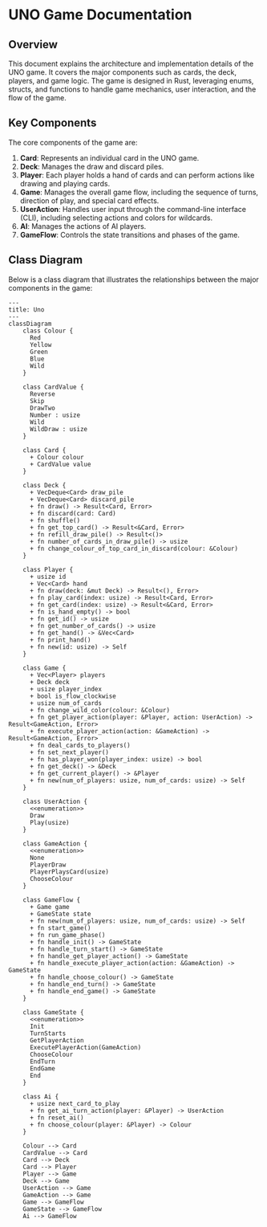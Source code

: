 # UNO Game Documentation

## Overview

This document explains the architecture and implementation details of the UNO game. It covers the major components such as cards, the deck, players, and game logic. The game is designed in Rust, leveraging enums, structs, and functions to handle game mechanics, user interaction, and the flow of the game.

## Key Components

The core components of the game are:

1. **Card**: Represents an individual card in the UNO game.
2. **Deck**: Manages the draw and discard piles.
3. **Player**: Each player holds a hand of cards and can perform actions like drawing and playing cards.
4. **Game**: Manages the overall game flow, including the sequence of turns, direction of play, and special card effects.
5. **UserAction**: Handles user input through the command-line interface (CLI), including selecting actions and colors for wildcards.
6. **AI**: Manages the actions of AI players.
7. **GameFlow**: Controls the state transitions and phases of the game.

## Class Diagram

Below is a class diagram that illustrates the relationships between the major components in the game:

```mermaid
---
title: Uno
---
classDiagram
    class Colour {
      Red
      Yellow
      Green
      Blue
      Wild
    }

    class CardValue {
      Reverse
      Skip
      DrawTwo
      Number : usize
      Wild
      WildDraw : usize
    }

    class Card {
      + Colour colour
      + CardValue value
    }

    class Deck {
      + VecDeque<Card> draw_pile
      + VecDeque<Card> discard_pile
      + fn draw() -> Result<Card, Error>
      + fn discard(card: Card)
      + fn shuffle()
      + fn get_top_card() -> Result<&Card, Error>
      + fn refill_draw_pile() -> Result<()>
      + fn number_of_cards_in_draw_pile() -> usize
      + fn change_colour_of_top_card_in_discard(colour: &Colour)
    }

    class Player {
      + usize id
      + Vec<Card> hand
      + fn draw(deck: &mut Deck) -> Result<(), Error>
      + fn play_card(index: usize) -> Result<Card, Error>
      + fn get_card(index: usize) -> Result<&Card, Error>
      + fn is_hand_empty() -> bool
      + fn get_id() -> usize
      + fn get_number_of_cards() -> usize
      + fn get_hand() -> &Vec<Card>
      + fn print_hand()
      + fn new(id: usize) -> Self
    }

    class Game {
      + Vec<Player> players
      + Deck deck
      + usize player_index
      + bool is_flow_clockwise
      + usize num_of_cards
      + fn change_wild_color(colour: &Colour)
      + fn get_player_action(player: &Player, action: UserAction) -> Result<GameAction, Error>
      + fn execute_player_action(action: &GameAction) -> Result<GameAction, Error>
      + fn deal_cards_to_players()
      + fn set_next_player()
      + fn has_player_won(player_index: usize) -> bool
      + fn get_deck() -> &Deck
      + fn get_current_player() -> &Player
      + fn new(num_of_players: usize, num_of_cards: usize) -> Self
    }

    class UserAction {
      <<enumeration>>
      Draw
      Play(usize)
    }

    class GameAction {
      <<enumeration>>
      None
      PlayerDraw
      PlayerPlaysCard(usize)
      ChooseColour
    }

    class GameFlow {
      + Game game
      + GameState state
      + fn new(num_of_players: usize, num_of_cards: usize) -> Self
      + fn start_game()
      + fn run_game_phase()
      + fn handle_init() -> GameState
      + fn handle_turn_start() -> GameState
      + fn handle_get_player_action() -> GameState
      + fn handle_execute_player_action(action: &GameAction) -> GameState
      + fn handle_choose_colour() -> GameState
      + fn handle_end_turn() -> GameState
      + fn handle_end_game() -> GameState
    }

    class GameState {
      <<enumeration>>
      Init
      TurnStarts
      GetPlayerAction
      ExecutePlayerAction(GameAction)
      ChooseColour
      EndTurn
      EndGame
      End
    }

    class Ai {
      + usize next_card_to_play
      + fn get_ai_turn_action(player: &Player) -> UserAction
      + fn reset_ai()
      + fn choose_colour(player: &Player) -> Colour
    }

    Colour --> Card
    CardValue --> Card
    Card --> Deck
    Card --> Player
    Player --> Game
    Deck --> Game
    UserAction --> Game
    GameAction --> Game
    Game --> GameFlow
    GameState --> GameFlow
    Ai --> GameFlow
```

